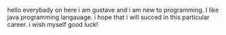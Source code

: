 hello everybady on here
i am gustave and i am new to programming. I like java programming langauage. i hope that
i will succed in this particular career. i wish myself good luck!
